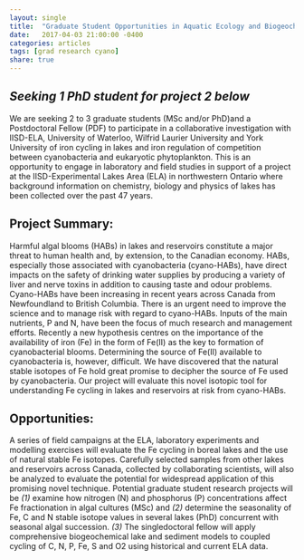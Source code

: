 ```yaml
---
layout: single
title:  "Graduate Student Opportunities in Aquatic Ecology and Biogeochemistry"
date:   2017-04-03 21:00:00 -0400
categories: articles
tags: [grad research cyano]
share: true
---
```


*Seeking 1 PhD student for project 2 below*
-------------------------------------------


We are seeking 2 to 3 graduate students (MSc and/or PhD)and a Postdoctoral Fellow (PDF) to participate in a collaborative investigation with IISD-ELA, University of Waterloo, Wilfrid Laurier University and York University of iron cycling in lakes and iron regulation of competition between cyanobacteria and eukaryotic phytoplankton. This is an opportunity to engage in laboratory and field studies in support of a project at the IISD-Experimental Lakes Area (ELA) in northwestern Ontario where background information on chemistry, biology and physics of lakes has been collected over the past 47 years. 

Project Summary:
----------------

Harmful algal blooms (HABs) in lakes and reservoirs constitute a major threat to human health and, by extension, to the Canadian economy. HABs, especially those associated with cyanobacteria (cyano-HABs), have direct impacts on the safety of drinking water supplies by producing a variety of liver and nerve toxins in addition to causing taste and odour problems. Cyano-HABs have been increasing in recent years across Canada from Newfoundland to British Columbia. There is an urgent need to improve the science and to manage risk with regard to cyano-HABs. Inputs of the main nutrients, P and N, have been the focus of much research and management efforts. Recently a new hypothesis centres on the importance of the availability of iron (Fe) in the form of Fe(II) as the key to formation of cyanobacterial blooms. Determining the source of Fe(II) available to cyanobacteria is, however, difficult. We have discovered that the natural stable isotopes of Fe hold great promise to decipher the source of Fe used by cyanobacteria. Our project will evaluate this novel isotopic tool for understanding Fe cycling in lakes and reservoirs at risk from cyano-HABs. 

Opportunities:
--------------

A series of field campaigns at the ELA, laboratory experiments and modelling exercises will evaluate the Fe cycling in boreal lakes and the use of natural stable Fe isotopes. Carefully selected samples from other lakes and reservoirs across Canada, collected by collaborating scientists, will also be analyzed to evaluate the potential for widespread application of this promising novel technique. Potential graduate student research projects will be *(1)* examine how nitrogen (N) and phosphorus (P) concentrations affect Fe fractionation in algal cultures (MSc) and *(2)* determine the seasonality of Fe, C and N stable isotope values in several lakes (PhD) concurrent with seasonal algal succession. *(3)* The singledoctoral fellow will apply comprehensive biogeochemical lake and sediment models to coupled cycling of C, N, P, Fe, S and O2 using historical and current ELA data.

